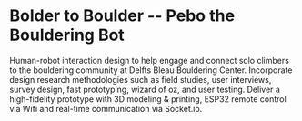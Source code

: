 # Bolder to Boulder -- Pebo the Bouldering Bot
Human-robot interaction design to help engage and connect solo climbers to the bouldering community at Delfts Bleau Bouldering Center.
Incorporate design research methodologies such as field studies, user interviews, survey design, fast prototyping, wizard of oz, and user testing.
Deliver a high-fidelity prototype with 3D modeling & printing, ESP32 remote control via Wifi and real-time communication via Socket.io.

